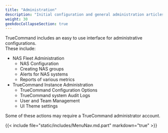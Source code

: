 ```yaml
---
title: "Administration"
description: "Initial configuration and general administration articles."
weight: 30
geekdocCollapseSection: true
---
```



TrueCommand includes an easy to use interface for administrative configurations.  
These include:

 + NAS Fleet Administration
   + NAS Configuration
   + Creating NAS groups
   + Alerts for NAS systems
   + Reports of various metrics
 + TrueCommand Instance Administration
   + TrueCommand Configuration Options
   + TrueCommand system Audit Logs
   + User and Team Management
   + UI Theme settings

Some of these actions may require a TrueCommand administrator account.

{{< include file="static/includes/MenuNav.md.part" markdown="true" >}}